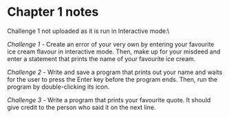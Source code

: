 # Chapter 1 notes
Challenge 1 not uploaded as it is run in Interactive mode:\

*Challenge 1* - Create an error of your very own by entering your favourite ice cream flavour in interactive mode. Then, make up for your 
misdeed and enter a statement that prints the name of your favourite ice cream.
 
*Challenge 2* - Write and save a program that prints out your name and waits for the user to press the Enter key before the program ends. Then, run the program by double-clicking its icon.

*Challenge 3* - Write a program that prints your favourite quote. It should give credit to the person who said it on the next line.
